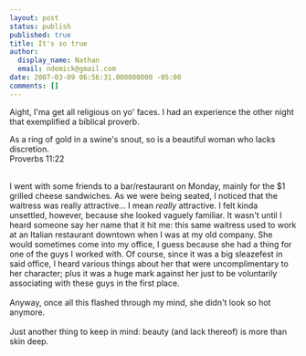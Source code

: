 ```yaml
---
layout: post
status: publish
published: true
title: It's so true
author:
  display_name: Nathan
  email: ndemick@gmail.com
date: 2007-03-09 06:56:31.000000000 -05:00
comments: []
---
```

Aight, I'ma get all religious on yo' faces. I had an experience the other night that exemplified a biblical proverb. 

<div class="quote">
As a ring of gold in a swine's snout, so is a beautiful woman who lacks discretion.<br />
Proverbs 11:22
</div><br />

I went with some friends to a bar/restaurant on Monday, mainly for the $1 grilled cheese sandwiches. As we were being seated, I noticed that the waitress was really attractive... I mean <em>really</em> attractive. I felt kinda unsettled, however, because she looked vaguely familiar. It wasn't until I heard someone say her name that it hit me: this same waitress used to work at an Italian restaurant downtown when I was at my old company. She would sometimes come into my office, I guess because she had a thing for one of the guys I worked with. Of course, since it was a big sleazefest in said office, I heard various things about her that were uncomplimentary to her character; plus it was a huge mark against her just to be voluntarily associating with these guys in the first place. <br /><br />
Anyway, once all this flashed through my mind, she didn't look so hot anymore. <br /><br />
Just another thing to keep in mind: beauty (and lack thereof) is more than skin deep. 